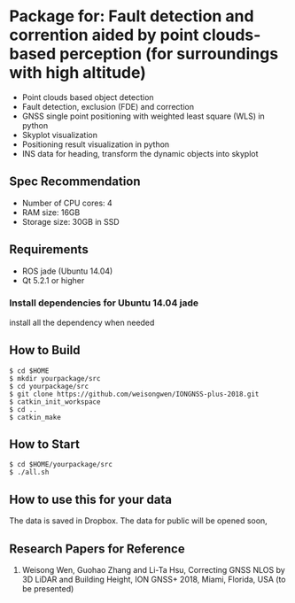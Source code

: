 # Package for: Fault detection and corrention aided by point clouds-based perception (for surroundings with high altitude)

- Point clouds based object detection
- Fault detection, exclusion (FDE) and correction
- GNSS single point positioning with weighted least square (WLS) in python
- Skyplot visualization
- Positioning result visualization in python
- INS data for heading, transform the dynamic objects into skyplot

## Spec Recommendation

- Number of CPU cores: 4
- RAM size: 16GB
- Storage size: 30GB in SSD

## Requirements

- ROS jade (Ubuntu 14.04)
- Qt 5.2.1 or higher

### Install dependencies for Ubuntu 14.04 jade

install all the dependency when needed



## How to Build

```
$ cd $HOME
$ mkdir yourpackage/src
$ cd yourpackage/src
$ git clone https://github.com/weisongwen/IONGNSS-plus-2018.git
$ catkin_init_workspace
$ cd ..
$ catkin_make
```

## How to Start

```
$ cd $HOME/yourpackage/src
$ ./all.sh
```

## How to use this for your data

The data is saved in Dropbox. The data for public will be opened soon,


## Research Papers for Reference

1. Weisong Wen, Guohao Zhang and Li-Ta Hsu, Correcting GNSS NLOS by 3D LiDAR and Building Height, ION GNSS+ 2018, Miami, Florida, USA (to be presented) 

